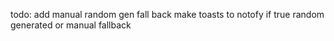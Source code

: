 todo:
 add manual random gen fall back
 make toasts to notofy if true random generated or manual fallback